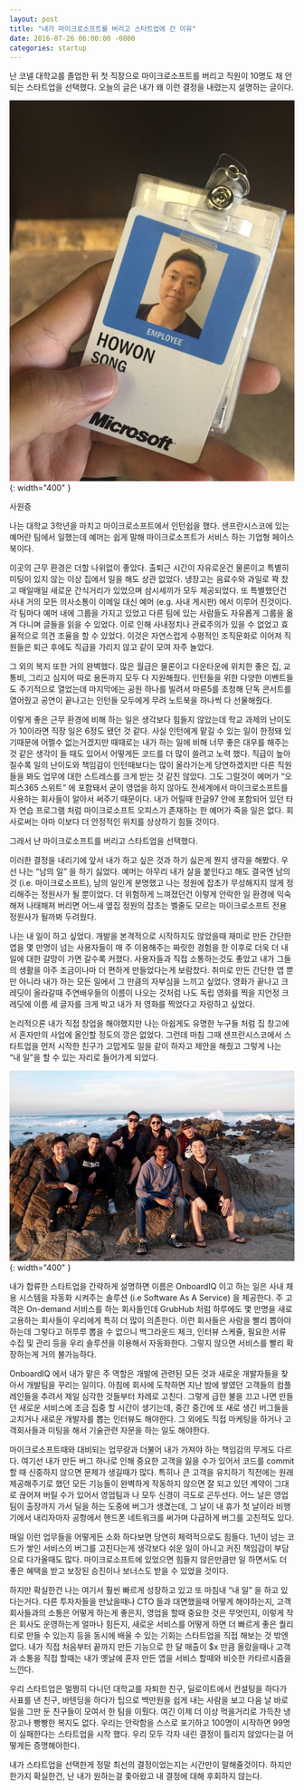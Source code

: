 ```yaml
---
layout: post
title: "내가 마이크로소프트를 버리고 스타트업에 간 이유"
date: 2016-07-26 06:00:00 -0800
categories: startup
---
```


난 코넬 대학교를 졸업한 뒤 첫 직장으로 마이크로소프트를 버리고 직원이 10명도 채 안되는 스타트업을 선택했다. 오늘의 글은 내가 왜 이런 결정을 내렸는지 설명하는 글이다.

![Microsoft Badge](/assets/posts/2016-07-26-why-startup/badge.jpg){: width="400" }

사원증

나는 대학교 3학년을 마치고 마이크로소프트에서 인턴쉽을 했다. 샌프란시스코에 있는 예머란 팀에서 일했는데 예머는 쉽게 말해 마이크로소프트가 서비스 하는 기업형 페이스북이다.

이곳의 근무 환경은 더할 나위없이 좋았다. 출퇴근 시간이 자유로운건 물론이고 특별히 미팅이 있지 않는 이상 집에서 일을 해도 상관 없었다. 냉장고는 음료수와 과일로 꽉 찼고 매일매일 새로운 간식거리가 있었으며 삼시세끼가 모두 제공되었다. 또 특별했던건 사내 거의 모든 의사소통이 이메일 대신 예머 (e.g. 사내 게시판) 에서 이루어 진것이다. 각 팀마다 예머 내에 그룹을 가지고 있었고 다른 팀에 있는 사람들도 자유롭게 그룹을 옮겨 다니며 글들을 읽을 수 있었다. 이로 인해 사내정치나 관료주의가 있을 수 없었고 효율적으로 의견 조율을 할 수 있었다. 이것은 자연스럽게 수평적인 조직문화로 이어져 직원들은 퇴근 후에도 직급을 가리지 않고 같이 모여 자주 놀았다.

그 외의 복지 또한 거의 완벽했다. 많은 월급은 물론이고 다운타운에 위치한 좋은 집, 교통비, 그리고 심지어 따로 용돈까지 모두 다 지원해줬다. 인턴들을 위한 다양한 이벤트들도 주기적으로 열었는데 마지막에는 공원 하나를 빌려서 마룬5를 초청해 단독 콘서트를 열어줬고 공연이 끝나고는 인턴들 모두에게 무려 노트북을 하나씩 다 선물해줬다.

이렇게 좋은 근무 환경에 비해 하는 일은 생각보다 힘들지 않았는데 학교 과제의 난이도가 10이라면 직장 일은 6정도 됐던 것 같다. 사실 인턴에게 맡길 수 있는 일이 한정돼 있기때문에 어쩔수 없는거겠지만 때때로는 내가 하는 일에 비해 너무 좋은 대우를 해주는 것 같은 생각이 들 때도 있어서 어떻게든 코드를 더 많이 쓸려고 노력 했다. 직급이 높아질수록 일의 난이도와 책임감이 인턴때보다는 많이 올라가는게 당연하겠지만 다른 직원들을 봐도 업무에 대한 스트레스를 크게 받는 것 같진 않았다. 그도 그럴것이 예머가 “오피스365 스위트” 에 포함돼서 굳이 영업을 하지 않아도 전세계에서 마이크로소프트를 사용하는 회사들이 알아서 써주기 때문이다. 내가 어릴때 한글97 안에 포함되어 있던 타자 연습 프로그램 처럼 마이크로소프트 오피스가 존재하는 한 예머가 죽을 일은 없다. 회사로써는 아마 이보다 더 안정적인 위치를 상상하기 힘들 것이다.

그래서 난 마이크로소프트를 버리고 스타트업을 선택했다.

이러한 결정을 내리기에 앞서 내가 하고 싶은 것과 하기 싫은게 뭔지 생각을 해봤다. 우선 나는 “남의 일” 을 하기 싫었다. 예머는 아무리 내가 살을 붙인다고 해도 결국엔 남의 것 (i.e. 마이크로소프트), 남의 일인게 분명했고 나는 정원에 잡초가 무성해지지 않게 정리해주는 정원사가 될 뿐이었다. 더 위험하게 느껴졌던건 이렇게 안락한 일 환경에 익숙해져 나태해져 버리면 어느새 옆집 정원의 잡초는 벨줄도 모르는 마이크로소프트 전용 정원사가 될까봐 두려웠다.

나는 내 일이 하고 싶었다. 개발을 본격적으로 시작하지도 않았을때 재미로 만든 간단한 앱을 몇 만명이 넘는 사용자들이 매 주 이용해주는 짜릿한 경험을 한 이후로 더욱 더 내 일에 대한 갈망이 가면 갈수록 커졌다. 사용자들과 직접 소통하는것도 좋았고 내가 그들의 생활을 아주 조금이나마 더 편하게 만들었다는게 보람찼다. 취미로 만든 간단한 앱 뿐만 아니라 내가 하는 모든 일에서 그 만큼의 자부심을 느끼고 싶었다. 영화가 끝나고 크레딧이 올라갈때 주연배우들의 이름이 나오는 것처럼 나도 독립 영화를 찍을 지언정 크레딧에 이름 세 글자를 크게 박고 내가 저 영화를 찍었다고 자랑하고 싶었다.

논리적으론 내가 직접 창업을 해야했지만 나는 아쉽게도 유명한 누구들 처럼 집 창고에서 혼자만의 사업에 올인할 정도의 깡은 없었다. 그런데 마침 그때 샌프란시스코에서 스타트업을 먼저 시작한 친구가 고맙게도 일을 같이 하자고 제안을 해줬고 그렇게 나는 “내 일”을 할 수 있는 자리로 들어가게 되었다.

![Fountain, 2016](/assets/posts/2016-07-26-why-startup/obiq.jpg){: width="400" }

내가 합류한 스타트업을 간략하게 설명하면 이름은 OnboardIQ 이고 하는 일은 사내 채용 시스템을 자동화 시켜주는 솔루션 (i.e Software As A Service) 을 제공한다. 주 고객은 On-demand 서비스를 하는 회사들인데 GrubHub 처럼 하루에도 몇 만명을 새로 고용하는 회사들이 우리에게 특히 더 많이 의존한다. 이런 회사들은 사람을 빨리 뽑아야 하는데 그렇다고 허투루 뽑을 수 없으니 백그라운드 체크, 인터뷰 스케쥴, 필요한 서류 수집 및 관리 등을 우리 솔루션을 이용해서 자동화한다. 그렇지 않으면 서비스를 빨리 확장하는게 거의 불가능하다.

OnboardIQ 에서 내가 맡은 주 역할은 개발에 관련된 모든 것과 새로운 개발자들을 찾아서 개발팀을 꾸리는 일이다. 아침에 회사에 도착하면 지난 밤에 쌓였던 고객들의 컴플레인들을 추려서 제일 심각한 것들부터 차례로 고친다. 그렇게 급한 불을 끄고 나면 만들던 새로운 서비스에 조금 집중 할 시간이 생기는데, 중간 중간에 또 새로 생긴 버그들을 고치거나 새로운 개발자를 뽑는 인터뷰도 해야한다. 그 외에도 직접 마케팅을 하거나 고객회사들과 미팅을 해서 기술관련 자문을 하는 일도 해야한다.

마이크로소프트때와 대비되는 업무량과 더불어 내가 가져야 하는 책임감의 무게도 다르다. 여기선 내가 만든 버그 하나로 인해 중요한 고객을 잃을 수가 있어서 코드를 commit 할 때 신중하지 않으면 문제가 생길때가 많다. 특히나 큰 고객을 유치하기 직전에는 원래 제공해주기로 했던 모든 기능들이 완벽하게 작동하지 않으면 잘 되고 있던 계약이 그대로 끊어져 버릴 수가 있어서 영업팀과 나 모두 신경이 극도로 곤두선다. 어느 날은 영업팀이 출장까지 가서 딜을 하는 도중에 버그가 생겼는데, 그 날이 내 휴가 첫 날이라 비행기에서 내리자마자 공항에서 핸드폰 네트워크를 써가며 다급하게 버그를 고친적도 있다.

매일 이런 업무들을 어떻게든 소화 하다보면 당연히 체력적으로도 힘들다. 1년이 넘는 코드가 쌓인 서비스의 버그를 고친다는게 생각보다 쉬운 일이 아니고 커진 책임감이 부담으로 다가올때도 많다. 마이크로소프트에 있었으면 힘들지 않은만큼만 일 하면서도 더 좋은 혜택을 받고 보장된 승진이나 보너스도 받을 수 있었을 것이다.

하지만 확실한건 나는 여기서 훨씬 빠르게 성장하고 있고 또 마침내 “내 일” 을 하고 있다는거다. 다른 투자자들을 만났을때나 CTO 들과 대면했을때 어떻게 해야하는지, 고객 회사들과의 소통은 어떻게 하는게 좋은지, 영업을 할때 중요한 것은 무엇인지, 이렇게 작은 회사도 운영하는게 얼마나 힘든지, 새로운 서비스를 어떻게 하면 더 빠르게 좋은 퀄리티로 만들 수 있는지 등을 동시에 배울 수 있는 기회는 스타트업을 직접 해보는 것 밖엔 없다. 내가 직접 처음부터 끝까지 만든 기능으로 한 달 매출이 \$x 만큼 올랐을때나 고객과 소통을 직접 할때는 내가 옛날에 혼자 만든 앱을 서비스 할때와 비슷한 카타르시즘을 느낀다.

우리 스타트업은 멀쩡히 다니던 대학교를 자퇴한 친구, 딜로이트에서 컨설팅을 하다가 사표를 낸 친구, 바텐딩을 하다가 팁으로 백만원을 쉽게 내는 사람을 보고 다음 날 바로 일을 그만 둔 친구들이 모여서 한 팀을 이뤘다. 여긴 이제 더 이상 먹을거리로 가득찬 냉장고나 빵빵한 복지도 없다. 우리는 안락함을 스스로 포기하고 100명이 시작하면 99명이 실패한다는 스타트업을 시작 했다. 우리 모두 각자 내린 결정이 틀리지 않았다는걸 어떻게든 증명해야한다.

내가 스타트업을 선택한게 정말 최선의 결정이었는지는 시간만이 말해줄것이다. 하지만 한가지 확실한건, 난 내가 원하는걸 좇아왔고 내 결정에 대해 후회하지 않는다.
